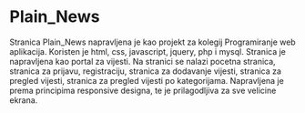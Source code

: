 # Plain_News


Stranica Plain_News napravljena je kao projekt za kolegij Programiranje web aplikacija. Koristen je html, css, javascript, jquery, php i mysql. 
Stranica je napravljena kao portal za vijesti. Na stranici se nalazi pocetna stranica, stranica za prijavu, registraciju, stranica za dodavanje vijesti, stranica za pregled vijesti, stranica za pregled vijesti po kategorijama.
Napravljena je prema principima responsive designa, te je prilagodljiva za sve velicine ekrana. 
